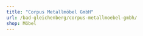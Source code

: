 ```yaml
---
title: "Corpus Metallmöbel GmbH"
url: /bad-gleichenberg/corpus-metallmoebel-gmbh/
shop: Möbel
---
```

